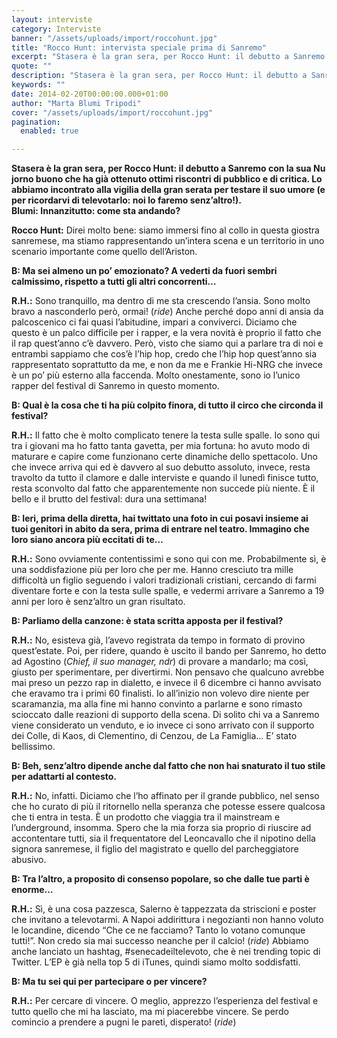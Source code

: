 ```yaml
---
layout: interviste
category: Interviste
banner: "/assets/uploads/import/roccohunt.jpg"
title: "Rocco Hunt: intervista speciale prima di Sanremo"
excerpt: "Stasera è la gran sera, per Rocco Hunt: il debutto a Sanremo con la sua Nu jorno buono che ha già ottenuto ottimi riscontri di pubblico e di critica. Lo abbiamo incontrato alla vigilia della gran serata per testare il suo umore (e per ricordarvi di televotarlo: noi lo faremo senz’altro!). Blumi: Innanzitutto: come sta…"
quote: ""
description: "Stasera è la gran sera, per Rocco Hunt: il debutto a Sanremo con la sua Nu jorno buono che ha già ottenuto ottimi riscontri di pubblico e di critica. Lo abbiamo incontrato alla vigilia della gran serata per testare il suo umore (e per ricordarvi di televotarlo: noi lo faremo senz’altro!). Blumi: Innanzitutto: come sta…"
keywords: ""
date: 2014-02-20T00:00:00.000+01:00
author: "Marta Blumi Tripodi"
cover: "/assets/uploads/import/roccohunt.jpg"
pagination:
  enabled: true

---
```


[](https://hotmc.com/rocco-hunt-intervista-speciale-prima-di-sanremo/roccohunt-3/)

**Stasera è la gran sera, per Rocco Hunt: il debutto a Sanremo con la sua Nu jorno buono che ha già ottenuto ottimi riscontri di pubblico e di critica. Lo abbiamo incontrato alla vigilia della gran serata per testare il suo umore (e per ricordarvi di televotarlo: noi lo faremo senz’altro!).**  
**Blumi: Innanzitutto: come sta andando?**

**Rocco Hunt:** Direi molto bene: siamo immersi fino al collo in questa giostra sanremese, ma stiamo rappresentando un’intera scena e un territorio in uno scenario importante come quello dell’Ariston.

**B: Ma sei almeno un po’ emozionato? A vederti da fuori sembri calmissimo, rispetto a tutti gli altri concorrenti…**

**R.H.:** Sono tranquillo, ma dentro di me sta crescendo l’ansia. Sono molto bravo a nasconderlo però, ormai! (_ride_) Anche perché dopo anni di ansia da palcoscenico ci fai quasi l’abitudine, impari a conviverci. Diciamo che questo è un palco difficile per i rapper, e la vera novità è proprio il fatto che il rap quest’anno c’è davvero. Però, visto che siamo qui a parlare tra di noi e entrambi sappiamo che cos’è l’hip hop, credo che l’hip hop quest’anno sia rappresentato soprattutto da me, e non da me e Frankie Hi-NRG che invece è un po’ più esterno alla faccenda. Molto onestamente, sono io l’unico rapper del festival di Sanremo in questo momento.

**B: Qual è la cosa che ti ha più colpito finora, di tutto il circo che circonda il festival?**

**R.H.:** Il fatto che è molto complicato tenere la testa sulle spalle. Io sono qui tra i giovani ma ho fatto tanta gavetta, per mia fortuna: ho avuto modo di maturare e capire come funzionano certe dinamiche dello spettacolo. Uno che invece arriva qui ed è davvero al suo debutto assoluto, invece, resta travolto da tutto il clamore e dalle interviste e quando il lunedì finisce tutto, resta sconvolto dal fatto che apparentemente non succede più niente. È il bello e il brutto del festival: dura una settimana!

**B: Ieri, prima della diretta, hai twittato una foto in cui posavi insieme ai tuoi genitori in abito da sera, prima di entrare nel teatro. Immagino che loro siano ancora più eccitati di te…**

**R.H.:** Sono ovviamente contentissimi e sono qui con me. Probabilmente sì, è una soddisfazione più per loro che per me. Hanno cresciuto tra mille difficoltà un figlio seguendo i valori tradizionali cristiani, cercando di farmi diventare forte e con la testa sulle spalle, e vedermi arrivare a Sanremo a 19 anni per loro è senz’altro un gran risultato.

**B: Parliamo della canzone: è stata scritta apposta per il festival?**

**R.H.:** No, esisteva già, l’avevo registrata da tempo in formato di provino quest’estate. Poi, per ridere, quando è uscito il bando per Sanremo, ho detto ad Agostino (_Chief, il suo manager, ndr_) di provare a mandarlo; ma così, giusto per sperimentare, per divertirmi. Non pensavo che qualcuno avrebbe mai preso un pezzo rap in dialetto, e invece il 6 dicembre ci hanno avvisato che eravamo tra i primi 60 finalisti. Io all’inizio non volevo dire niente per scaramanzia, ma alla fine mi hanno convinto a parlarne e sono rimasto scioccato dalle reazioni di supporto della scena. Di solito chi va a Sanremo viene considerato un venduto, e io invece ci sono arrivato con il supporto dei Colle, di Kaos, di Clementino, di Cenzou, de La Famiglia… E’ stato bellissimo.

**B: Beh, senz’altro dipende anche dal fatto che non hai snaturato il tuo stile per adattarti al contesto.**

**R.H.:** No, infatti. Diciamo che l’ho affinato per il grande pubblico, nel senso che ho curato di più il ritornello nella speranza che potesse essere qualcosa che ti entra in testa. È un prodotto che viaggia tra il mainstream e l’underground, insomma. Spero che la mia forza sia proprio di riuscire ad accontentare tutti, sia il frequentatore del Leoncavallo che il nipotino della signora sanremese, il figlio del magistrato e quello del parcheggiatore abusivo.

**B: Tra l’altro, a proposito di consenso popolare, so che dalle tue parti è enorme…**

**R.H.:** Sì, è una cosa pazzesca, Salerno è tappezzata da striscioni e poster che invitano a televotarmi. A Napoi addirittura i negozianti non hanno voluto le locandine, dicendo “Che ce ne facciamo? Tanto lo votano comunque tutti!”. Non credo sia mai successo neanche per il calcio! (_ride_) Abbiamo anche lanciato un hashtag, #senecadeiltelevoto, che è nei trending topic di Twitter. L’EP è già nella top 5 di iTunes, quindi siamo molto soddisfatti.

**B: Ma tu sei qui per partecipare o per vincere?**

**R.H.:** Per cercare di vincere. O meglio, apprezzo l’esperienza del festival e tutto quello che mi ha lasciato, ma mi piacerebbe vincere. Se perdo comincio a prendere a pugni le pareti, disperato! (_ride_)